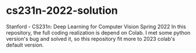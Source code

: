 # cs231n-2022-solution
Stanford - CS231n: Deep Learning for Computer Vision Spring 2022
In this repository, the full coding realization is depend on Colab. I met some python version's bug and solved it, so this repository fit more to 2023 colab's default version.
